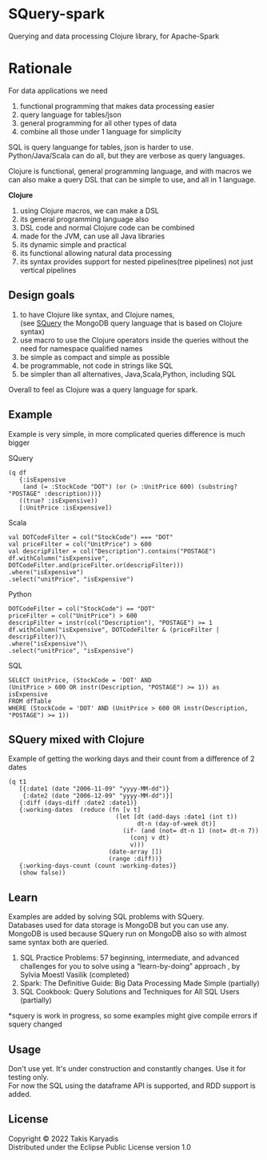 # SQuery-spark

Querying and data processing Clojure library, for Apache-Spark

# Rationale

For data applications we need    
1. functional programming that makes data processing easier   
2. query language for tables/json  
3. general programming for all other types of data    
4. combine all those under 1 language for simplicity   

SQL is query languange for tables, json is harder to use.  
Python/Java/Scala can do all, but they are verbose as query languages.  

Clojure is functional, general programming language, and with macros we can also make
a query DSL that can be simple to use, and all in 1 language.

**Clojure**
1. using Clojure macros, we can make a DSL   
2. its general programming language also
3. DSL code and normal Clojure code can be combined 
3. made for the JVM, can use all Java libraries  
4. its dynamic simple and practical    
5. its functional allowing natural data processing   
6. its syntax provides support for nested pipelines(tree pipelines) not just vertical pipelines

## Design goals

1. to have Clojure like syntax, and Clojure names,  
   (see [SQuery](https://cmql.org/documentation/) the MongoDB query language that is based on Clojure syntax)
2. use macro to use the Clojure operators inside the queries without the need for namespace qualified names
3. be simple as compact and simple as possible
4. be programmable, not code in strings like SQL
5. be simpler than all alternatives, Java,Scala,Python, including SQL

Overall to feel as Clojure was a query language for spark.  

## Example

Example is very simple, in more complicated queries difference is much bigger  

SQuery

```
(q df
   {:isExpensive 
    (and (= :StockCode "DOT") (or (> :UnitPrice 600) (substring? "POSTAGE" :description)))}
   ((true? :isExpensive))
   [:UnitPrice :isExpensive])
```

Scala

```
val DOTCodeFilter = col("StockCode") === "DOT"
val priceFilter = col("UnitPrice") > 600
val descripFilter = col("Description").contains("POSTAGE")
df.withColumn("isExpensive", DOTCodeFilter.and(priceFilter.or(descripFilter)))
.where("isExpensive")
.select("unitPrice", "isExpensive")
```

Python

```
DOTCodeFilter = col("StockCode") == "DOT"
priceFilter = col("UnitPrice") > 600
descripFilter = instr(col("Description"), "POSTAGE") >= 1
df.withColumn("isExpensive", DOTCodeFilter & (priceFilter | descripFilter))\
.where("isExpensive")\
.select("unitPrice", "isExpensive")
```

SQL

```
SELECT UnitPrice, (StockCode = 'DOT' AND
(UnitPrice > 600 OR instr(Description, "POSTAGE") >= 1)) as isExpensive
FROM dfTable
WHERE (StockCode = 'DOT' AND (UnitPrice > 600 OR instr(Description, "POSTAGE") >= 1))
```

## SQuery mixed with Clojure

Example of getting the working days and their count from a difference of 2 dates
```
(q t1
   [{:date1 (date "2006-11-09" "yyyy-MM-dd")}
    {:date2 (date "2006-12-09" "yyyy-MM-dd")}]
   {:diff (days-diff :date2 :date1)}
   {:working-dates  (reduce (fn [v t]
                              (let [dt (add-days :date1 (int t))
                                    dt-n (day-of-week dt)]
                                (if- (and (not= dt-n 1) (not= dt-n 7))
                                  (conj v dt)
                                  v)))
                            (date-array [])
                            (range :diff))}
   {:working-days-count (count :working-dates)}
   (show false))
```

## Learn

Examples are added by solving SQL problems with SQuery.    
Databases used for data storage is MongoDB but you can use any.   
MongoDB is used because SQuery run on MongoDB also so with almost same syntax both are queried. 

1. SQL Practice Problems: 57 beginning, intermediate, and advanced challenges for you to solve
   using a “learn-by-doing” approach , by Sylvia Moestl Vasilik  (completed)
2. Spark: The Definitive Guide: Big Data Processing Made Simple (partially)  
3. SQL Cookbook: Query Solutions and Techniques for All SQL Users (partially)

*squery is work in progress, so some examples might give compile errors if squery changed

## Usage

Don't use yet. It's under construction and constantly changes. Use it for testing only.  
For now the SQL using the dataframe API is supported, and RDD support is added.

## License

Copyright © 2022 Takis Karyadis  
Distributed under the Eclipse Public License version 1.0
